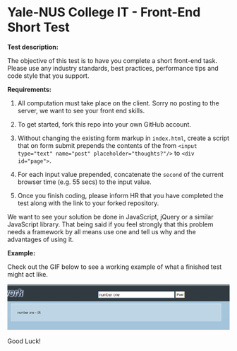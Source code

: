 Yale-NUS College IT - Front-End Short Test
==========================================

**Test description:**

The objective of this test is to have you complete a short front-end task. Please use any industry standards, best practices, performance tips and code style that you support. 

**Requirements:**

1. All computation must take place on the client. Sorry no posting to the server, we want to see your front end skills.

2. To get started, fork this repo into your own GitHub account.

3. Without changing the existing form markup in `index.html`, create a script that on form submit prepends the contents of the from `<input type="text" name="post" placeholder="thoughts?"/>` to `<div id="page">`. 

4. For each input value prepended, concatenate the `second` of the current browser time (e.g. 55 secs) to the input value.

5. Once you finish coding, please inform HR that you have completed the test along with the link to your forked repository.

We want to see your solution be done in JavaScript, jQuery or a similar JavaScript library. That being said if you feel strongly that this problem needs a framework by all means use one and tell us why and the advantages of using it.

**Example:**

Check out the GIF below to see a working example of what a finished test might act like. 

![](steps.gif)

Good Luck!
